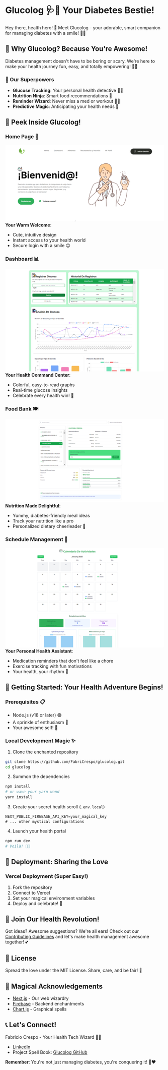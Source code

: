 # Glucolog 🩺💖 Your Diabetes Bestie!

Hey there, health hero! 👋 Meet Glucolog - your adorable, smart companion for managing diabetes with a smile! 🌈✨

## 🌟 Why Glucolog? Because You're Awesome!

Diabetes management doesn't have to be boring or scary. We're here to make your health journey fun, easy, and totally empowering! 💪🍎

### 🚀 Our Superpowers

- **Glucose Tracking**: Your personal health detective 🕵️‍♀️
- **Nutrition Ninja**: Smart food recommendations 🥗
- **Reminder Wizard**: Never miss a med or workout 🧙‍♀️
- **Predictive Magic**: Anticipating your health needs 🔮

## 📸 Peek Inside Glucolog! 

### Home Page 🏡
![Home Page](screenshots/home-page.png)
**Your Warm Welcome**: 
- Cute, intuitive design
- Instant access to your health world
- Secure login with a smile 😊

### Dashboard 📊
![Dashboard](screenshots/dashboard.png)
**Your Health Command Center**:
- Colorful, easy-to-read graphs
- Real-time glucose insights
- Celebrate every health win! 🎉

### Food Bank 🍽️
![Food Bank](screenshots/food-bank.png)
**Nutrition Made Delightful**:
- Yummy, diabetes-friendly meal ideas
- Track your nutrition like a pro
- Personalized dietary cheerleader 📣

### Schedule Management 📅
![Schedule](screenshots/schedule-management.png)
**Your Personal Health Assistant**:
- Medication reminders that don't feel like a chore
- Exercise tracking with fun motivations
- Your health, your rhythm 💃

## 🚀 Getting Started: Your Health Adventure Begins!

### Prerequisites 📋
- Node.js (v18 or later) 🟢
- A sprinkle of enthusiasm 🌈
- Your awesome self! 💖

### Local Development Magic ✨

1. Clone the enchanted repository
```bash
git clone https://github.com/FabriCrespo/glucolog.git
cd glucolog
```

2. Summon the dependencies
```bash
npm install
# or wave your yarn wand
yarn install
```

3. Create your secret health scroll (`.env.local`)
```
NEXT_PUBLIC_FIREBASE_API_KEY=your_magical_key
# ... other mystical configurations
```

4. Launch your health portal
```bash
npm run dev
# Voilà! 🎩✨
```

## 🌈 Deployment: Sharing the Love

### Vercel Deployment (Super Easy!)
1. Fork the repository
2. Connect to Vercel
3. Set your magical environment variables
4. Deploy and celebrate! 🎊

## 🤝 Join Our Health Revolution!

Got ideas? Awesome suggestions? We're all ears! Check out our [Contributing Guidelines](CONTRIBUTING.md) and let's make health management awesome together! 💕

## 📄 License

Spread the love under the MIT License. Share, care, and be fair! 🤗

## 🙏 Magical Acknowledgements

- [Next.js](https://nextjs.org/) - Our web wizardry
- [Firebase](https://firebase.google.com/) - Backend enchantments
- [Chart.js](https://www.chartjs.org/) - Graphical spells

## 📞 Let's Connect!

Fabricio Crespo - Your Health Tech Wizard 🧙‍♂️
- [LinkedIn](https://www.linkedin.com/in/fabriciocrespo)
- Project Spell Book: [Glucolog GitHub](https://github.com/FabriCrespo/glucolog)

**Remember**: You're not just managing diabetes, you're conquering it! 💪❤️
